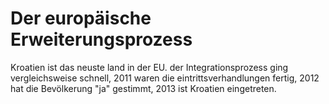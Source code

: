 # Der europäische Erweiterungsprozess

Kroatien ist das neuste land in der EU.
der Integrationsprozess ging vergleichsweise schnell, 2011 waren die eintrittsverhandlungen fertig,
2012 hat die Bevölkerung "ja" gestimmt, 2013 ist Kroatien eingetreten.
